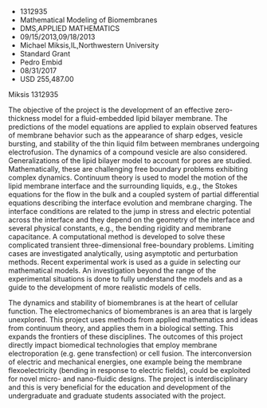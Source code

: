 
* 1312935
* Mathematical Modeling of Biomembranes
* DMS,APPLIED MATHEMATICS
* 09/15/2013,09/18/2013
* Michael Miksis,IL,Northwestern University
* Standard Grant
* Pedro Embid
* 08/31/2017
* USD 255,487.00

Miksis 1312935

The objective of the project is the development of an effective zero-thickness
model for a fluid-embedded lipid bilayer membrane. The predictions of the model
equations are applied to explain observed features of membrane behavior such as
the appearance of sharp edges, vesicle bursting, and stability of the thin
liquid film between membranes undergoing electrofusion. The dynamics of a
compound vesicle are also considered. Generalizations of the lipid bilayer model
to account for pores are studied. Mathematically, these are challenging free
boundary problems exhibiting complex dynamics. Continuum theory is used to model
the motion of the lipid membrane interface and the surrounding liquids, e.g.,
the Stokes equations for the flow in the bulk and a coupled system of partial
differential equations describing the interface evolution and membrane charging.
The interface conditions are related to the jump in stress and electric
potential across the interface and they depend on the geometry of the interface
and several physical constants, e.g., the bending rigidity and membrane
capacitance. A computational method is developed to solve these complicated
transient three-dimensional free-boundary problems. Limiting cases are
investigated analytically, using asymptotic and perturbation methods. Recent
experimental work is used as a guide in selecting our mathematical models. An
investigation beyond the range of the experimental situations is done to fully
understand the models and as a guide to the development of more realistic models
of cells.

The dynamics and stability of biomembranes is at the heart of cellular
function. The electromechanics of biomembranes is an area that is largely
unexplored. This project uses methods from applied mathematics and ideas from
continuum theory, and applies them in a biological setting. This expands the
frontiers of these disciplines. The outcomes of this project directly impact
biomedical technologies that employ membrane electroporation (e.g. gene
transfection) or cell fusion. The interconversion of electric and mechanical
energies, one example being the membrane flexoelectricity (bending in response
to electric fields), could be exploited for novel micro- and nano-fluidic
designs. The project is interdisciplinary and this is very beneficial for the
education and development of the undergraduate and graduate students associated
with the project.
